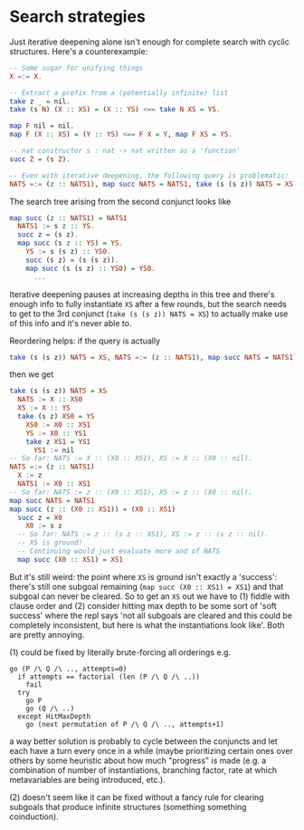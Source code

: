 # Search strategies

Just iterative deepening alone isn't enough for complete search with cyclic structures.
Here's a counterexample:

```hs
-- Some sugar for unifying things
X =:= X.

-- Extract a prefix from a (potentially infinite) list
take z _ = nil.
take (s N) (X :: XS) = (X :: YS) <== take N XS = YS.

map F nil = nil.
map F (X :: XS) = (Y :: YS) <== F X = Y, map F XS = YS.

-- nat constructor s : nat -> nat written as a 'function'
succ Z = (s Z).

-- Even with iterative deepening, the following query is problematic:
NATS =:= (z :: NATS1), map succ NATS = NATS1, take (s (s z)) NATS = XS?
```

The search tree arising from the second conjunct looks like

```hs
map succ (z :: NATS1) = NATS1
  NATS1 := s z :: YS.
  succ z = (s z).
  map succ (s z :: YS) = YS.
    YS := s (s z) :: YS0.
    succ (s z) = (s (s z)).
    map succ (s (s z) :: YS0) = YS0.
      ...
```

Iterative deepening pauses at increasing depths in this tree and
there's enough info to fully instantiate `XS` after a few rounds,
but the search needs to get to the 3rd conjunct (`take (s (s z)) NATS = XS`)
to actually make use of this info and it's never able to.

Reordering helps: if the query is actually
```hs
take (s (s z)) NATS = XS, NATS =:= (z :: NATS1), map succ NATS = NATS1?
```

then we get

```hs
take (s (s z)) NATS = XS
  NATS := X :: XS0
  XS := X :: YS
  take (s z) XS0 = YS
    XS0 := X0 :: XS1
    YS := X0 :: YS1
    take z XS1 = YS1
      YS1 := nil
-- So far: NATS := X :: (X0 :: XS1), XS := X :: (X0 :: nil).
NATS =:= (z :: NATS1)
  X := z
  NATS1 := X0 :: XS1
-- So far: NATS := z :: (X0 :: XS1), XS := z :: (X0 :: nil).
map succ NATS = NATS1
map succ (z :: (X0 :: XS1)) = (X0 :: XS1)
  succ z = X0
    X0 := s z
  -- So far: NATS := z :: (s z :: XS1), XS := z :: (s z :: nil).
  -- XS is ground!
  -- Continuing would just evaluate more and of NATS
  map succ (X0 :: XS1) = XS1
```

But it's still weird: the point where `XS` is ground isn't exactly a 'success':
there's still one subgoal remaining (`map succ (X0 :: XS1) = XS1`) and that subgoal
can never be cleared. So to get an `XS` out we have to (1) fiddle with clause order
and (2) consider hitting max depth to be some sort of 'soft success' where the repl
says 'not all subgoals are cleared and this could be completely inconsistent, but
here is what the instantiations look like'. Both are pretty annoying.

(1) could be fixed by literally brute-forcing all orderings e.g.

```
go (P /\ Q /\ .., attempts=0)
  if attempts == factorial (len (P /\ Q /\ ..))
    fail
  try
    go P
    go (Q /\ ..)
  except HitMaxDepth
    go (next permutation of P /\ Q /\ .., attempts+1)
```

a way better solution is probably to cycle between the conjuncts and let each have
a turn every once in a while (maybe prioritizing certain ones over others by
some heuristic about how much "progress" is made (e.g. a combination of number
of instantiations, branching factor, rate at which metavariables are being
introduced, etc.).

(2) doesn't seem like it can be fixed without a fancy rule for clearing
subgoals that produce infinite structures (something something coinduction).

